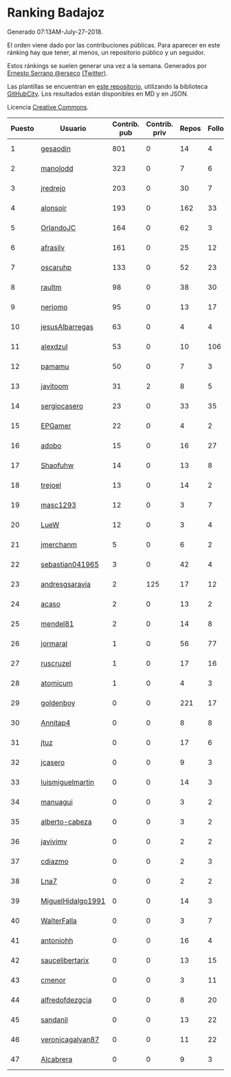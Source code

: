 # Ranking Badajoz

Generado 07:13AM-July-27-2018.

El orden viene dado por las contribuciones públicas. Para aparecer en este ránking hay que tener, al menos, un repositorio público y un seguidor.

Estos ránkings se suelen generar una vez a la semana. Generados por [Ernesto Serrano @erseco](https://github.com/erseco/) [(Twitter)](https://twitter.com/erseco).

Las plantillas se encuentran en [este repositorio](https://github.com/iblancasa/GH-Spanish-Ranking), utilizando la biblioteca [GitHubCity](https://github.com/iblancasa/GitHubCity). Los resultados están disponibles en MD y en JSON.

Licencia [Creative Commons](https://creativecommons.org/licenses/by/4.0/).

| Puesto   |  Usuario  | Contrib. pub | Contrib. priv |Repos| Followers | Desde |  Avatar  |
|----------|-----------|--------------|---------------|-----|-----------|-------|----------|
|1|[gesaodin](https://github.com/gesaodin)|801|0|14|4|2015-03-13|![gesaodin]()|
|2|[manolodd](https://github.com/manolodd)|323|0|7|6|2013-08-08|![manolodd]()|
|3|[jredrejo](https://github.com/jredrejo)|203|0|30|7|2011-08-27|![jredrejo]()|
|4|[alonsoir](https://github.com/alonsoir)|193|0|162|33|2012-09-23|![alonsoir]()|
|5|[OrlandoJC](https://github.com/OrlandoJC)|164|0|62|3|2016-04-15|![OrlandoJC]()|
|6|[afrasilv](https://github.com/afrasilv)|161|0|25|12|2014-10-15|![afrasilv]()|
|7|[oscaruhp](https://github.com/oscaruhp)|133|0|52|23|2011-06-18|![oscaruhp]()|
|8|[raultm](https://github.com/raultm)|98|0|38|30|2011-03-09|![raultm]()|
|9|[neriomo](https://github.com/neriomo)|95|0|13|17|2015-01-17|![neriomo]()|
|10|[jesusAlbarregas](https://github.com/jesusAlbarregas)|63|0|4|4|2015-11-05|![jesusAlbarregas]()|
|11|[alexdzul](https://github.com/alexdzul)|53|0|10|106|2012-06-29|![alexdzul]()|
|12|[pamamu](https://github.com/pamamu)|50|0|7|3|2014-11-19|![pamamu]()|
|13|[javitoom](https://github.com/javitoom)|31|2|8|5|2015-09-16|![javitoom]()|
|14|[sergiocasero](https://github.com/sergiocasero)|23|0|33|35|2015-02-03|![sergiocasero]()|
|15|[EPGamer](https://github.com/EPGamer)|22|0|4|2|2017-10-04|![EPGamer]()|
|16|[adobo](https://github.com/adobo)|15|0|16|27|2011-05-09|![adobo]()|
|17|[Shaofuhw](https://github.com/Shaofuhw)|14|0|13|8|2015-12-11|![Shaofuhw]()|
|18|[trejoel](https://github.com/trejoel)|13|0|14|2|2014-12-05|![trejoel]()|
|19|[masc1293](https://github.com/masc1293)|12|0|3|7|2013-10-08|![masc1293]()|
|20|[LueW](https://github.com/LueW)|12|0|3|4|2016-07-06|![LueW]()|
|21|[jmerchanm](https://github.com/jmerchanm)|5|0|6|2|2016-01-10|![jmerchanm]()|
|22|[sebastian041965](https://github.com/sebastian041965)|3|0|42|4|2013-10-07|![sebastian041965]()|
|23|[andresgsaravia](https://github.com/andresgsaravia)|2|125|17|12|2011-06-13|![andresgsaravia]()|
|24|[acaso](https://github.com/acaso)|2|0|13|2|2011-08-12|![acaso]()|
|25|[mendel81](https://github.com/mendel81)|2|0|14|8|2012-07-18|![mendel81]()|
|26|[jormaral](https://github.com/jormaral)|1|0|56|77|2011-06-03|![jormaral]()|
|27|[ruscruzel](https://github.com/ruscruzel)|1|0|17|16|2013-07-09|![ruscruzel]()|
|28|[atomicum](https://github.com/atomicum)|1|0|4|3|2014-01-13|![atomicum]()|
|29|[goldenboy](https://github.com/goldenboy)|0|0|221|17|2009-05-27|![goldenboy]()|
|30|[Annitap4](https://github.com/Annitap4)|0|0|8|8|2010-08-30|![Annitap4]()|
|31|[jtuz](https://github.com/jtuz)|0|0|17|6|2011-12-01|![jtuz]()|
|32|[jcasero](https://github.com/jcasero)|0|0|9|3|2012-05-06|![jcasero]()|
|33|[luismiguelmartin](https://github.com/luismiguelmartin)|0|0|14|3|2012-07-07|![luismiguelmartin]()|
|34|[manuagui](https://github.com/manuagui)|0|0|3|2|2013-05-09|![manuagui]()|
|35|[alberto-cabeza](https://github.com/alberto-cabeza)|0|0|3|2|2013-12-19|![alberto-cabeza]()|
|36|[javivimv](https://github.com/javivimv)|0|0|2|2|2014-02-17|![javivimv]()|
|37|[cdiazmo](https://github.com/cdiazmo)|0|0|2|3|2014-09-23|![cdiazmo]()|
|38|[Lna7](https://github.com/Lna7)|0|0|2|2|2015-11-09|![Lna7]()|
|39|[MiguelHidalgo1991](https://github.com/MiguelHidalgo1991)|0|0|14|3|2015-02-03|![MiguelHidalgo1991]()|
|40|[WalterFalla](https://github.com/WalterFalla)|0|0|3|7|2015-02-10|![WalterFalla]()|
|41|[antoniohh](https://github.com/antoniohh)|0|0|16|4|2016-02-03|![antoniohh]()|
|42|[saucelibertarix](https://github.com/saucelibertarix)|0|0|13|15|2016-10-07|![saucelibertarix]()|
|43|[cmenor](https://github.com/cmenor)|0|0|3|11|2016-10-07|![cmenor]()|
|44|[alfredofdezgcia](https://github.com/alfredofdezgcia)|0|0|8|20|2016-11-08|![alfredofdezgcia]()|
|45|[sandanil](https://github.com/sandanil)|0|0|13|22|2016-10-07|![sandanil]()|
|46|[veronicagalvan87](https://github.com/veronicagalvan87)|0|0|11|22|2016-10-07|![veronicagalvan87]()|
|47|[Alcabrera](https://github.com/Alcabrera)|0|0|9|3|2017-02-23|![Alcabrera]()|
